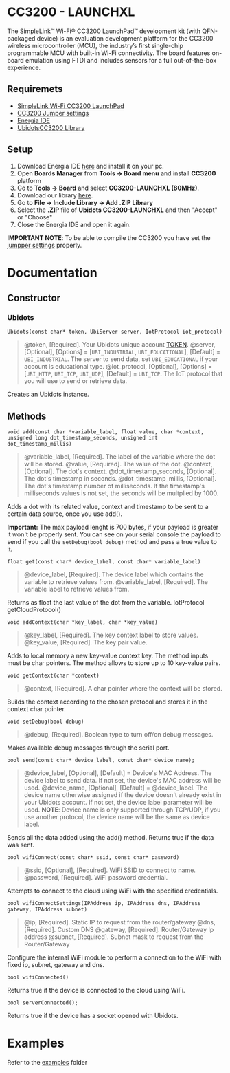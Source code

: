 # CC3200 - LAUNCHXL

The SimpleLink™ Wi-Fi® CC3200 LaunchPad™ development kit (with QFN-packaged device) is an evaluation development platform for the CC3200 wireless microcontroller (MCU), the industry’s first single-chip programmable MCU with built-in Wi-Fi connectivity. The board features on-board emulation using FTDI and includes sensors for a full out-of-the-box experience.

## Requiremets

* [SimpleLink Wi-Fi CC3200 LaunchPad](http://www.ti.com/tool/cc3200-launchxl)
* [CC3200 Jumper settings](http://energia.nu/cc3200guide/)
* [Energia IDE](http://energia.nu/download/)
* [UbidotsCC3200 Library](https://github.com/ubidots/ubidots-CC3200/archive/master.zip)

## Setup

1. Download Energia IDE [here](http://energia.nu/download/) and install it on your pc.
2. Open **Boards Manager** from **Tools -> Board menu** and install **CC3200** platform
3. Go to **Tools -> Board** and select **CC3200-LAUNCHXL (80MHz)**.
4. Download our library [here](https://github.com/ubidots/ubidots-CC3200/archive/master.zip).
5. Go to **File -> Include Library -> Add .ZIP Library**
6. Select the **.ZIP** file of **Ubidots CC3200-LAUNCHXL** and then "Accept" or "Choose"
7. Close the Energia IDE and open it again.

**IMPORTANT NOTE**: To be able to compile the CC3200 you have set the [jumpper settings](http://energia.nu/cc3200guide/) properly.

# Documentation

## Constructor

### Ubidots

```
Ubidots(const char* token, UbiServer server, IotProtocol iot_protocol)
```

> @token, [Required]. Your Ubidots unique account [TOKEN](http://help.ubidots.com/user-guides/find-your-token-from-your-ubidots-account).
> @server, [Optional], [Options] = [`UBI_INDUSTRIAL`, `UBI_EDUCATIONAL`], [Default] = `UBI_INDUSTRIAL`. The server to send data, set `UBI_EDUCATIONAL` if your account is educational type.
> @iot_protocol, [Optional], [Options] = [`UBI_HTTP`, `UBI_TCP`, `UBI_UDP`], [Default] = `UBI_TCP`. The IoT protocol that you will use to send or retrieve data.

Creates an Ubidots instance.

## Methods

```
void add(const char *variable_label, float value, char *context, unsigned long dot_timestamp_seconds, unsigned int dot_timestamp_millis)
```

> @variable_label, [Required]. The label of the variable where the dot will be stored.
> @value, [Required]. The value of the dot.
> @context, [Optional]. The dot's context.
> @dot_timestamp_seconds, [Optional]. The dot's timestamp in seconds.
> @dot_timestamp_millis, [Optional]. The dot's timestamp number of milliseconds. If the timestamp's milliseconds values is not set, the seconds will be multplied by 1000.

Adds a dot with its related value, context and timestamp to be sent to a certain data source, once you use add().

**Important:** The max payload lenght is 700 bytes, if your payload is greater it won't be properly sent. You can see on your serial console the payload to send if you call the `setDebug(bool debug)` method and pass a true value to it.

```
float get(const char* device_label, const char* variable_label)
```

> @device_label, [Required]. The device label which contains the variable to retrieve values from.
> @variable_label, [Required]. The variable label to retrieve values from.

Returns as float the last value of the dot from the variable.
IotProtocol getCloudProtocol()

```
void addContext(char *key_label, char *key_value)
```

> @key_label, [Required]. The key context label to store values.
> @key_value, [Required]. The key pair value.

Adds to local memory a new key-value context key. The method inputs must be char pointers. The method allows to store up to 10 key-value pairs.

```
void getContext(char *context)
```

> @context, [Required]. A char pointer where the context will be stored.

Builds the context according to the chosen protocol and stores it in the context char pointer.

```
void setDebug(bool debug)
```

> @debug, [Required]. Boolean type to turn off/on debug messages.

Makes available debug messages through the serial port.

```
bool send(const char* device_label, const char* device_name);
```

> @device_label, [Optional], [Default] = Device's MAC Address. The device label to send data. If not set, the device's MAC address will be used.
> @device_name, [Optional], [Default] = @device_label. The device name otherwise assigned if the device doesn't already exist in your Ubidots account. If not set, the device label parameter will be used. **NOTE**: Device name is only supported through TCP/UDP, if you use another protocol, the device name will be the same as device label.

Sends all the data added using the add() method. Returns true if the data was sent.


```
bool wifiConnect(const char* ssid, const char* password)
```

> @ssid, [Optional], [Required]. WiFi SSID to connect to name.
> @password, [Required]. WiFi password credential.

Attempts to connect to the cloud using WiFi with the specified credentials.

```
bool wifiConnectSettings(IPAddress ip, IPAddress dns, IPAddress gateway, IPAddress subnet)
```

> @ip, [Required]. Static IP to request from the router/gateway
> @dns, [Required]. Custom DNS
> @gateway, [Required]. Router/Gateway Ip address
> @subnet, [Required]. Subnet mask to request from the Router/Gateway

Configure the internal WiFi module to perform a connection to the WiFi with fixed ip, subnet, gateway and dns.

```
bool wifiConnected()
```
Returns true if the device is connected to the cloud using WiFi.

```
bool serverConnected();
```
Returns true if the device has a socket opened with Ubidots.

# Examples

Refer to the [examples](https://github.com/ubidots/ubidots-CC3200/tree/master/examples) folder
